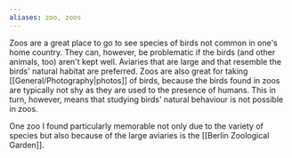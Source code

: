 ```yaml
---
aliases: zoo, zoos
---
```


Zoos are a great place to go to see species of birds not common in one's home country. They can, however, be problematic if the birds (and other animals, too) aren't kept well. Aviaries that are large and that resemble the birds' natural habitat are preferred. Zoos are also great for taking [[General/Photography|photos]] of birds, because the birds found in zoos are typically not shy as they are used to the presence of humans. This in turn, however, means that studying birds' natural behaviour is not possible in zoos.

One zoo I found particularly memorable not only due to the variety of species but also because of the large aviaries is the [[Berlin Zoological Garden]]. 